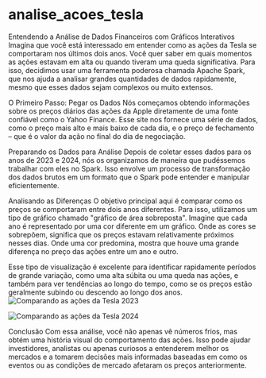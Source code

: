 # analise_acoes_tesla

Entendendo a Análise de Dados Financeiros com Gráficos Interativos
Imagina que você está interessado em entender como as ações da Tesla se comportaram nos últimos dois anos. Você quer saber em quais momentos as ações estavam em alta ou quando tiveram uma queda significativa. Para isso, decidimos usar uma ferramenta poderosa chamada Apache Spark, que nos ajuda a analisar grandes quantidades de dados rapidamente, mesmo que esses dados sejam complexos ou muito extensos.

O Primeiro Passo: Pegar os Dados
Nós começamos obtendo informações sobre os preços diários das ações da Apple diretamente de uma fonte confiável como o Yahoo Finance. Esse site nos fornece uma série de dados, como o preço mais alto e mais baixo de cada dia, e o preço de fechamento – que é o valor da ação no final do dia de negociação.

Preparando os Dados para Análise
Depois de coletar esses dados para os anos de 2023 e 2024, nós os organizamos de maneira que pudéssemos trabalhar com eles no Spark. Isso envolve um processo de transformação dos dados brutos em um formato que o Spark pode entender e manipular eficientemente.

Analisando as Diferenças
O objetivo principal aqui é comparar como os preços se comportaram entre dois anos diferentes. Para isso, utilizamos um tipo de gráfico chamado "gráfico de área sobreposta". Imagine que cada ano é representado por uma cor diferente em um gráfico. Onde as cores se sobrepõem, significa que os preços estavam relativamente próximos nesses dias. Onde uma cor predomina, mostra que houve uma grande diferença no preço das ações entre um ano e outro.

Esse tipo de visualização é excelente para identificar rapidamente períodos de grande variação, como uma alta súbita ou uma queda nas ações, e também para ver tendências ao longo do tempo, como se os preços estão geralmente subindo ou descendo ao longo dos anos.
![Comparando as ações da Tesla 2023](https://github.com/Josue185/analise_acoes_tesla/assets/92592495/45a08c35-64c6-4a46-9fbe-aceaedac49fe)

![Comparando as ações da Tesla 2024](https://github.com/Josue185/analise_acoes_tesla/assets/92592495/ee610b19-1626-4f12-86e1-7bac9b2e6eb8)

Conclusão
Com essa análise, você não apenas vê números frios, mas obtém uma história visual do comportamento das ações. Isso pode ajudar investidores, analistas ou apenas curiosos a entenderem melhor os mercados e a tomarem decisões mais informadas baseadas em como os eventos ou as condições de mercado afetaram os preços anteriormente.
